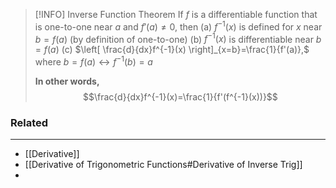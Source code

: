 
> [!INFO] Inverse Function Theorem
> If $f$ is a differentiable function that is one-to-one near $a$ and $f'(a)\ne{0}$, then
> 		(a) $f^{-1}(x)$ is defined for $x$ near $b=f(a)$ (by definition of one-to-one)
> 		(b) $f^{-1}(x)$ is differentiable near $b=f(a)$
> 		(c) $\left[ \frac{d}{dx}f^{-1}(x) \right]_{x=b}=\frac{1}{f'(a)},$ where $b=f(a)\leftrightarrow f^{-1}(b)=a$
> 
> **In other words,**
> $$\frac{d}{dx}f^{-1}(x)=\frac{1}{f'(f^{-1}(x))}$$


### Related
---
- [[Derivative]]
- [[Derivative of Trigonometric Functions#Derivative of Inverse Trig]]
- 